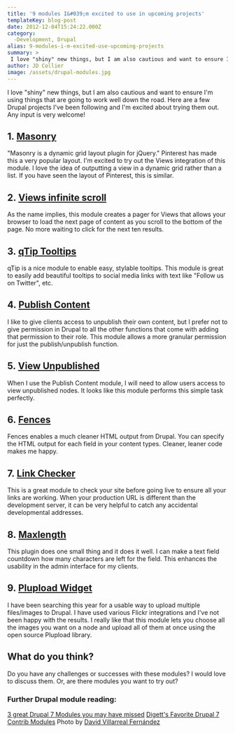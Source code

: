 ```yaml
---
title: '9 modules I&#039;m excited to use in upcoming projects'
templateKey: blog-post
date: 2012-12-04T15:24:22.000Z
category: 
  -Development, Drupal
alias: 9-modules-i-m-excited-use-upcoming-projects
summary: > 
 I love "shiny" new things, but I am also cautious and want to ensure I'm using things that are going to work well down the road. Here are a few Drupal projects I've been following and I'm excited about trying them out. Any input is very welcome!
author: JD Collier
image: /assets/drupal-modules.jpg
---
```


I love "shiny" new things, but I am also cautious and want to ensure I'm using things that are going to work well down the road. Here are a few Drupal projects I've been following and I'm excited about trying them out. Any input is very welcome!

1. [Masonry](https://www.drupal.org/project/masonry)
----------------------------------------------------

"Masonry is a dynamic grid layout plugin for jQuery." Pinterest has made this a very popular layout. I'm excited to try out the Views integration of this module. I love the idea of outputting a view in a dynamic grid rather than a list. If you have seen the layout of Pinterest, this is similar.

2. [Views infinite scroll](https://www.drupal.org/project/views_infinite_scroll)
--------------------------------------------------------------------------------

As the name implies, this module creates a pager for Views that allows your browser to load the next page of content as you scroll to the bottom of the page. No more waiting to click for the next ten results.

3. [qTip Tooltips](https://www.drupal.org/project/qtip)
-------------------------------------------------------

qTip is a nice module to enable easy, stylable tooltips. This module is great to easily add beautiful tooltips to social media links with text like "Follow us on Twitter", etc.

4. [Publish Content](https://www.drupal.org/project/publishcontent)
-------------------------------------------------------------------

I like to give clients access to unpublish their own content, but I prefer not to give permission in Drupal to all the other functions that come with adding that permission to their role. This module allows a more granular permission for just the publish/unpublish function.

5. [View Unpublished](https://www.drupal.org/project/view_unpublished)
----------------------------------------------------------------------

When I use the Publish Content module, I will need to allow users access to view unpublished nodes. It looks like this module performs this simple task perfectly.

6. [Fences](https://www.drupal.org/project/fences)
--------------------------------------------------

Fences enables a much cleaner HTML output from Drupal. You can specify the HTML output for each field in your content types. Cleaner, leaner code makes me happy.

7. [Link Checker](https://www.drupal.org/project/linkchecker)
-------------------------------------------------------------

This is a great module to check your site before going live to ensure all your links are working. When your production URL is different than the development server, it can be very helpful to catch any accidental developmental addresses.

8. [Maxlength](https://www.drupal.org/project/maxlength)
--------------------------------------------------------

This plugin does one small thing and it does it well. I can make a text field countdown how many characters are left for the field. This enhances the usability in the admin interface for my clients.

9. [Plupload Widget](https://www.drupal.org/project/plup)
---------------------------------------------------------

I have been searching this year for a usable way to upload multiple files/images to Drupal. I have used various Flickr integrations and I've not been happy with the results. I really like that this module lets you choose all the images you want on a node and upload all of them at once using the open source Plupload library.

What do you think?
------------------

Do you have any challenges or successes with these modules? I would love to discuss them. Or, are there modules you want to try out?

### Further Drupal module reading:

[3 great Drupal 7 Modules you may have missed](/insights/3-great-drupal-7-modules-you-may-have-missed) [Digett's Favorite Drupal 7 Contrib Modules](/insights/digett-s-favorite-drupal-7-contrib-modules) Photo by [David Villarreal Fernández](http://www.flickr.com/photos/davidvillarreal/5042992464/)
